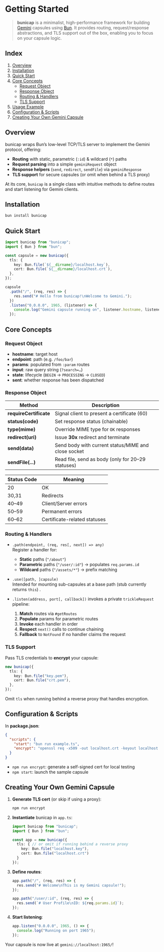 # Getting Started

> **bunicap** is a minimalist, high-performance framework for building [Gemini](https://geminiprotocol.net/) capsules using [Bun](https://bun.sh). It provides routing, request/response abstractions, and TLS support out of the box, enabling you to focus on your capsule logic.

## Index

1. [Overview](#overview)
2. [Installation](#installation)
3. [Quick Start](#quick-start)
4. [Core Concepts](#core-concepts)
   - [Request Object](#request-object)
   - [Response Object](#response-object)
   - [Routing & Handlers](#routing--handlers)
   - [TLS Support](#tls-support)
6. [Usage Example](#usage-example)
7. [Configuration & Scripts](#configuration--scripts)
8. [Creating Your Own Gemini Capsule](#creating-your-own-gemini-capsule)

## Overview

bunicap wraps Bun’s low-level TCP/TLS server to implement the Gemini protocol, offering:

- **Routing** with static, parametric (`:id`) & wildcard (`*`) paths
- **Request parsing** into a simple `geminiRequest` object
- **Response helpers** (`send`, `redirect`, `sendFile`) via `geminiResponse`
- **TLS support** for secure capsules (or omit when behind a TLS proxy)

At its core, `bunicap` is a single class with intuitive methods to define routes and start listening for Gemini clients.

## Installation

```bash
bun install bunicap
```

## Quick Start

```ts
import bunicap from "bunicap";
import { Bun } from "bun";

const capsule = new bunicap({
  tls: {
    key: Bun.file(`${__dirname}/localhost.key`),
    cert: Bun.file(`${__dirname}/localhost.crt`),
  },
});

capsule
  .path("/", (req, res) => {
    res.send("# Hello from bunicap!\nWelcome to Gemini.");
  })
  .listen("0.0.0.0", 1965, (listener) => {
    console.log("Gemini capsule running on", listener.hostname, listener.port);
  });
```

## Core Concepts
### Request Object

- **hostname**: target host
- **endpoint**: path (e.g. `/foo/bar`)
- **params**: populated from `:param` routes
- **input**: raw query string (`?search=…`)
- **state**: lifecycle (`BEGIN` → `PROCESSING` → `CLOSED`)
- **sent**: whether response has been dispatched

### Response Object

| Method                 | Description                                         |
| ---------------------- | --------------------------------------------------- |
| **requireCertificate** | Signal client to present a certificate (60)         |
| **status(code)**       | Set response status (chainable)                     |
| **type(mime)**         | Override MIME type for `OK` responses               |
| **redirect(uri)**      | Issue **30x** redirect and terminate                |
| **send(data)**         | Send body with current status/MIME and close socket |
| **sendFile(...)**      | Read file, send as body (only for 20–29 statuses)   |

| Status Code | Meaning                      |
| ----------- | ---------------------------- |
| 20          | OK                           |
| 30,31       | Redirects                    |
| 40–49       | Client/Server errors         |
| 50–59       | Permanent errors             |
| 60–62       | Certificate-related statuses |

### Routing & Handlers

- `.path(endpoint, (req, res[, next]) => any)`  
  Register a handler for:

  - **Static** paths (`"/about"`)
  - **Parametric** paths (`"/user/:id"`) → populates `req.params.id`
  - **Wildcard** paths (`"/assets/*"`) → prefix matching

- `.use([path, ]capsule)`  
  Intended for mounting sub-capsules at a base path (stub currently returns `this`) .

- `.listen(address, port[, callback])`
  invokes a private `trickleRequest` pipeline:
  1. **Match** routes via `#getRoutes`
  2. **Populate** params for parametric routes
  3. **Invoke** each handler in order
  4. **Respect** `next()` calls to continue chaining
  5. **Fallback** to `NotFound` if no handler claims the request

### TLS Support

Pass TLS credentials to **encrypt** your capsule:

```ts
new bunicap({
  tls: {
    key: Bun.file("key.pem"),
    cert: Bun.file("crt.pem"),
  },
});
```

Omit `tls` when running behind a reverse proxy that handles encryption.

## Configuration & Scripts

In **package.json**:

```json
{
  "scripts": {
    "start": "bun run example.ts",
    "encrypt": "openssl req -x509 -out localhost.crt -keyout localhost.key ..."
  }
}
```

- `npm run encrypt`: generate a self-signed cert for local testing
- `npm start`: launch the sample capsule

## Creating Your Own Gemini Capsule

1. **Generate TLS cert** (or skip if using a proxy):
   ```bash
   npm run encrypt
   ```
2. **Instantiate** bunicap in `app.ts`:

   ```ts
   import bunicap from "bunicap";
   import { Bun } from "bun";

   const app = new bunicap({
     tls: { // or omit if running behind a reverse proxy
       key: Bun.file("localhost.key"),
       cert: Bun.file("localhost.crt")
     }
   });
   ```

3. **Define routes**:

   ```ts
   app.path("/", (req, res) => {
     res.send("# Welcome\nThis is my Gemini capsule!");
   });

   app.path("/user/:id", (req, res) => {
     res.send(`# User Profile\nID: ${req.params.id}`);
   });
   ```

4. **Start listening**:
   ```ts
   app.listen("0.0.0.0", 1965, () => {
     console.log("Running on port 1965");
   });
   ```

Your capsule is now live at `gemini://localhost:1965/`!

